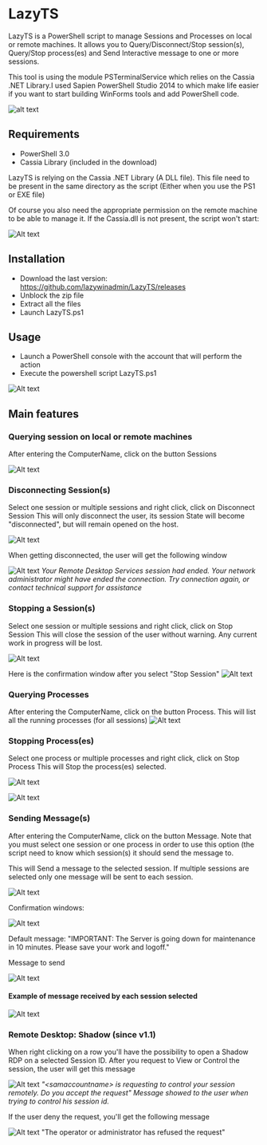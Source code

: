 LazyTS
======
LazyTS is a PowerShell script to manage Sessions and Processes on local or remote machines. It allows you to Query/Disconnect/Stop session(s), Query/Stop process(es) and Send Interactive message to one or more sessions.

This tool is using the module PSTerminalService which relies on the Cassia .NET Library.I used Sapien PowerShell Studio 2014 to which make life easier if you want to start building WinForms tools and add PowerShell code.

![alt text](http://2.bp.blogspot.com/-nx_UZoTQ3a8/VC4cumIZM3I/AAAAAAABoeM/xF4Z9M-dNgc/s1600/LazyTS.png "LazyTS")

## Requirements

* PowerShell 3.0
* Cassia Library (included in the download)

LazyTS is relying on the Cassia .NET Library (A DLL file). This file need to be present in the same directory as the script (Either when you use the PS1 or EXE file)

Of course you also need the appropriate permission on the remote machine to be able to manage it.
If the Cassia.dll is not present, the script won't start:

![Alt text](media/Cassia.dll_required.png?raw=true "Cassia")

## Installation

* Download the last version: https://github.com/lazywinadmin/LazyTS/releases
* Unblock the zip file
* Extract all the files
* Launch LazyTS.ps1


## Usage

* Launch a PowerShell console with the account that will perform the action
* Execute the powershell script LazyTS.ps1

![Alt text](media/LazyTS.png "LazyTS")


## Main features

### Querying session on local or remote machines

After entering the ComputerName, click on the button Sessions

![Alt text](media/LazyTS_Query_sessions.png?raw=true "Querying session on local or remote machines")


### Disconnecting Session(s)

Select one session or multiple sessions and right click, click on Disconnect Session
This will only disconnect the user, its session State will become "disconnected", but will remain opened on the host.

![Alt text](media/LazyTS_Disconnecting_sessions.png?raw=true "Disconnecting Session(s)")

When getting disconnected, the user will get the following window

![Alt text](media/LazyTS_DisconnectedUser_message.png?raw=true "Your Remote Desktop Services session had ended")
<i>Your Remote Desktop Services session had ended.
Your network administrator might have ended the connection. Try connection again, or contact technical support for assistance</i>

### Stopping a Session(s)

Select one session or multiple sessions and right click, click on Stop Session
This will close the session of the user without warning. Any current work in progress will be lost.

![Alt text](media/LazyTS_Closing_sessions.png?raw=true "Stopping a Session(s)")

Here is the confirmation window after you select "Stop Session"
![Alt text](media/LazyTS_Closing_sessions_Confirmation.png?raw=true "confirmation window for Stopping a Session")

### Querying Processes

After entering the ComputerName, click on the button Process.
This will list all the running processes (for all sessions)
![Alt text](media/LazyTS_Query_processes.png?raw=true "Querying Processes")

### Stopping Process(es)

Select one process or multiple processes and right click, click on Stop Process
This will Stop the process(es) selected.

![Alt text](media/LazyTS-Stopping_Processes.png?raw=true "Stopping Process(es)")

![Alt text](media/LazyTS-Stopping_Processes_Confirmation.png?raw=true "Stopping Process(es)/Confirmation")

### Sending Message(s)

After entering the ComputerName, click on the button Message.
Note that you must select one session or one process in order to use this option (the script need to know which session(s) it should send the message to.

This will Send a message to the selected session. If multiple sessions are selected only one message will be sent to each session.

![Alt text](media/LazyTS-Sending_Message.png?raw=true "Sending Message(s)")


Confirmation windows:

![Alt text](media/LazyTS-Sending_Message-Confirmation.png?raw=true "Sending Message(s)/confirmation")

Default message: "IMPORTANT: The Server is going down for maintenance in 10 minutes. Please save your work and logoff."

Message to send

![Alt text](media/LazyTS-Sending_Message-Custom.png?raw=true "Sending Message(s)/Message to send")


#### Example of message received by each session selected

![Alt text](media/User_message.png?raw=true "Example")

### Remote Desktop: Shadow (since v1.1)

When right clicking on a row you'll have the possibility to open a Shadow RDP on a selected Session ID. After you request to View or Control the session, the user will get this message

![Alt text](media/LazyTS-Shadow_Control.png?raw=true "Remote Desktop: Shadow")
<i>"<Domain>\<samaccountname> is requesting to control your session remotely. Do you accept the request"
Message showed to the user when trying to control his session id.</i>

If the user deny the request, you'll get the following message

![Alt text](media/LazyTS-Shadow_Deny.png?raw=true "Deny")
"The operator or administrator has refused the request"
